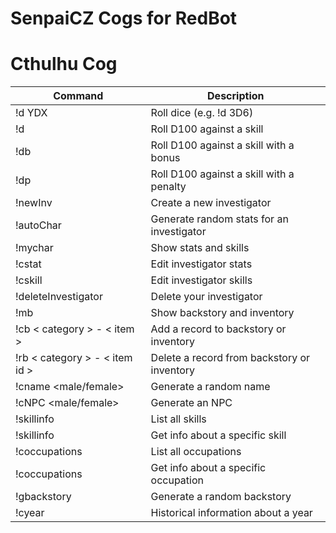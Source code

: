 # SenpaiCZ Cogs for RedBot


# Cthulhu Cog

| Command                                  | Description                                 |
|------------------------------------------|---------------------------------------------|
| !d YDX                                   | Roll dice (e.g. !d 3D6)                     |
| !d <skill>                               | Roll D100 against a skill                   |
| !db <skill>                              | Roll D100 against a skill with a bonus      |
| !dp <skill>                              | Roll D100 against a skill with a penalty    |
| !newInv                                  | Create a new investigator                   |
| !autoChar                                | Generate random stats for an investigator   |
| !mychar                                  | Show stats and skills                       |
| !cstat <stat name>                       | Edit investigator stats                     |
| !cskill <skill name>                     | Edit investigator skills                    |
| !deleteInvestigator                      | Delete your investigator                   |
| !mb                                      | Show backstory and inventory                |
| !cb < category > - < item >                  | Add a record to backstory or inventory     |
| !rb < category > - < item id >               | Delete a record from backstory or inventory|
| !cname <male/female>                     | Generate a random name                      |
| !cNPC <male/female>                      | Generate an NPC                             |
| !skillinfo                               | List all skills                             |
| !skillinfo <skill name>                  | Get info about a specific skill             |
| !coccupations                            | List all occupations                        |
| !coccupations <occupation name>          | Get info about a specific occupation       |
| !gbackstory                              | Generate a random backstory                 |
| !cyear <year>                            | Historical information about a year         |

